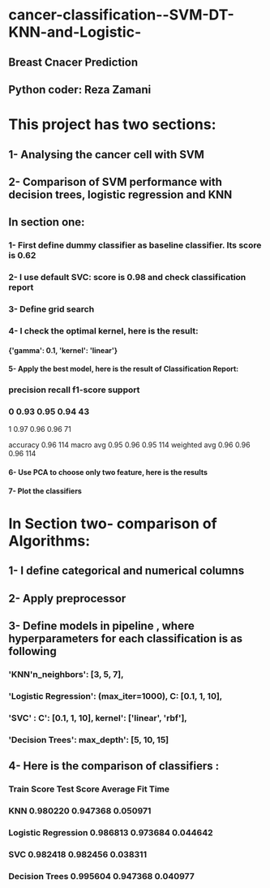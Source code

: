 # cancer-classification--SVM-DT-KNN-and-Logistic-
## Breast Cnacer Prediction
## Python coder: Reza Zamani

# This project has two sections:
## 1- Analysing the cancer cell with SVM
## 2- Comparison of SVM performance with decision trees, logistic regression and KNN


## In section one:
### 1-	First define dummy classifier as baseline classifier. Its score is 0.62
### 2-	I use default SVC: score is 0.98 and check classification report
### 3-	Define grid search
### 4-	I check the optimal kernel, here is the result: 
#### {'gamma': 0.1, 'kernel': 'linear'}
#### 5-	Apply the best model, here is the result of Classification Report: 

  ###                           precision               recall                            f1-score                     support
  ###  0                            0.93                    0.95                                  0.94                         43
 1                             0.97                    0.96                                  0.96                         71

 accuracy                                                                                     0.96                          114
macro avg                0.95                     0.96                                 0.95                         114
weighted avg            0.96                     0.96                                0.96                         114

#### 6-	Use PCA to choose only two feature, here is the results 
#### 7-	Plot the classifiers 

# In Section two- comparison of Algorithms: 
## 1-	I define categorical and numerical columns
## 2-	Apply preprocessor
## 3-	Define models in pipeline , where hyperparameters for each classification is as following 
### 'KNN'n_neighbors': [3, 5, 7],
### 'Logistic Regression': (max_iter=1000), C: [0.1, 1, 10],
### 'SVC' : C': [0.1, 1, 10], kernel': ['linear', 'rbf'],
### 'Decision Trees': max_depth': [5, 10, 15]
## 4-	Here is the comparison of classifiers :

### 	                   Train Score 	            Test Score 	                 Average Fit Time
### KNN 	             0.980220     	       0.947368 	              0.050971
### Logistic Regression      0.986813 	               0.973684 	              0.044642
### SVC 	             0.982418 	               0.982456 	              0.038311
### Decision Trees           0.995604 	               0.947368 	              0.040977
